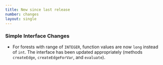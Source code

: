 ```yaml
---
title: New since last release
number: changes
layout: single
---
```


### Simple Interface Changes

* For forests with range of ```INTEGER```,
  function values are now ```long``` instead of ```int```.
  The interface has been updated appropriately
  (methods ```createEdge```, ```createEdgeForVar```, and ```evaluate```).


